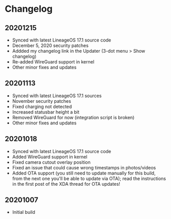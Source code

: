 # Changelog

## 20201215
- Synced with latest LineageOS 17.1 source code
- December 5, 2020 security patches
- Addded my changelog link in the Updater (3-dot menu > Show changelog)
- Re-added WireGuard support in kernel
- Other minor fixes and updates

## 20201113
- Synced with latest LineageOS 17.1 sources
- November security patches
- Fixed charging not detected
- Increased statusbar height a bit
- Removed WireGuard for now (integration script is broken)
- Other minor fixes and updates

## 20201018
- Synced with latest LineageOS 17.1 source code
- Added WireGuard support in kernel
- Fixed camera cutout overlay position
- Fixed an issue that could cause wrong timestamps in photos/videos
- Added OTA support (you still need to update manually for this build, from the next one you'll be able to update via OTA); read the instructions in the first post of the XDA thread for OTA updates!


## 20201007
- Initial build